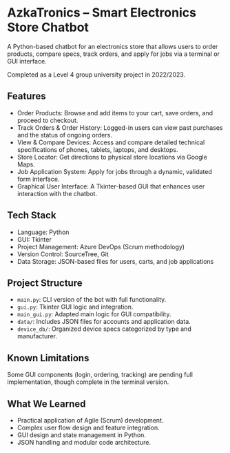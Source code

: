 # AzkaTronics – Smart Electronics Store Chatbot
A Python-based chatbot for an electronics store that allows users to order products, compare specs, track orders, and apply for jobs via a terminal or GUI interface.

Completed as a Level 4 group university project in 2022/2023.

## Features

- Order Products: Browse and add items to your cart, save orders, and proceed to checkout.
- Track Orders & Order History: Logged-in users can view past purchases and the status of ongoing orders.
- View & Compare Devices: Access and compare detailed technical specifications of phones, tablets, laptops, and desktops.
- Store Locator: Get directions to physical store locations via Google Maps.
- Job Application System: Apply for jobs through a dynamic, validated form interface.
- Graphical User Interface: A Tkinter-based GUI that enhances user interaction with the chatbot.

## Tech Stack

- Language: Python
- GUI: Tkinter
- Project Management: Azure DevOps (Scrum methodology)
- Version Control: SourceTree, Git
- Data Storage: JSON-based files for users, carts, and job applications

## Project Structure

- `main.py`: CLI version of the bot with full functionality.
- `gui.py`: Tkinter GUI logic and integration.
- `main_gui.py`: Adapted main logic for GUI compatibility.
- `data/`: Includes JSON files for accounts and application data.
- `device_db/`: Organized device specs categorized by type and manufacturer.

## Known Limitations

Some GUI components (login, ordering, tracking) are pending full implementation, though complete in the terminal version.

## What We Learned

- Practical application of Agile (Scrum) development.
- Complex user flow design and feature integration.
- GUI design and state management in Python.
- JSON handling and modular code architecture.
